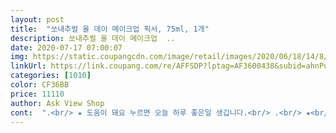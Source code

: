 ```yaml
---
layout: post 
title:  "쏘내추럴 올 데이 메이크업 픽서, 75ml, 1개" 
description: 쏘내추럴 올 데이 메이크업  ..
date: 2020-07-17 07:00:07 
img: https://static.coupangcdn.com/image/retail/images/2020/06/18/14/8/8d8050ba-8e10-4ed4-bdf5-d2d2ac10a971.jpg 
linkUrl: https://link.coupang.com/re/AFFSDP?lptag=AF3600438&subid=ahnPublicAsk&pageKey=1716575378&itemId=2921685573&vendorItemId=70910338956&traceid=V0-113-d63ec2e14495f0a4 
categories: [1010] 
color: CF36BB 
price: 11110 
author: Ask View Shop 
cont:  ".<br/> ★ 도움이 돼요 누르면 오늘 하루 좋은일 생깁니다.<br/> .<br/> ★<br/>다른제품은 사용해 본적이 없어 비교는 불가하지만 화장 묻어남도 덜하고 너무 만족합니다<br/>단점  딱히 없음<br/>마스크 써도 묻어남이 덜 함<br/>마스크에 화장이 완전히 안묻어나는건 아니지만, 쓰기전보나 훨씬 나아진것 같습니다<br/>쇼핑에 미쳐버린 남수의 짧고 굵은 후기<br/>이 좋은걸 왜 이제야 알았을까요... <br/>.<br/>ㅠㅠ<br/>잘쓰겠습니다<br/>장점  날씨가 너무 더워져서 화장이 녹아내릴것 같아서 구매함 픽싱력도 좋고 향도 나쁘지않음 이거 쓰면 메이크업 하고<br/>제품명  롭스] [쏘내추럴] 올데이 타이트 메이크업 세팅 픽서 75ml, 옵션쏘내추럴]올데이타이트메이크업세팅픽서<br/>쭈우욱사용해야겠어요<br/>한줄후기  여름 필수 용품<br/>" 
---
```

